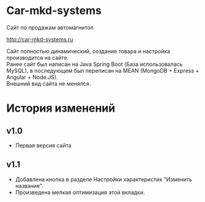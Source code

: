 # Car-mkd-systems

Сайт по продажам автомагнитол

http://car-mkd-systems.ru

Сайт полностью динамический, создание товара и настройка производится на сайте.\
Ранее сайт был написан на Java Spring Boot (База использовалась MySQL), в последующем был переписан на MEAN (MongoDB + Express + Angular + Node.JS).\
Внешний вид сайта не менялся.

# История изменений

## v1.0
- Первая версия сайта

## v1.1
- Добавлена кнопка в разделе Настройки характеристик "Изменить название".
- Произведена мелкая оптимизация этой вкладки.
